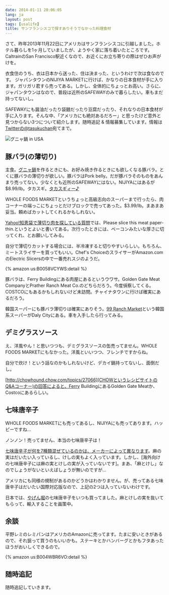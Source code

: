 ```yaml
---
date: 2014-01-11 20:06:05
lang: ja
layout: post
tags: [usalife]
title: サンフランシスコで探すありそうでなかった料理食材
---
```

さて、昨年2013年11月22日にアメリカはサンフランシスコに引越しました。ホテル暮らしを1ヶ月していましたが、ようやく家に落ち着いたところです。CaltrainのSan Francisco駅近くなので、お近くにお立ち寄りの際はぜひお声がけを。

衣食住のうち、衣は日本から送った、住は決まった、というわけで次は食なのです。
ジャパンタウンのNIJIYA MARKETに行けば、かなりの日本食材が手に入ります。ガリガリ君すら売ってある。しかし、全体的にちょっとお高い。さらに、ジャパンタウンはなので、普段は近所のSAFEWAYのみで暮らしたい。車もまだ持ってないし。

SAFEWAYにも醤油だったり袋麺だったり豆腐だったり、それなりの日本食材が手に入ります。そんな中、「アメリカにも絶対あるだろー」と思ったけど意外と見つからない3つについて紹介します。随時追記 & 情報募集しています。情報は[Twitterの@tasukuchan](https://twitter.com/tasukuchan/)宛てまで。

![グニャ鍋 in USA](http://farm3.staticflickr.com/2819/11897616696_fb0226d909_z.jpg)

## 豚バラ(の薄切り)

主食。[グニャ鍋](http://blog.wktk.co.jp/archives/253)を作るときにも、お好み焼き作るときにも欲しくなる豚バラ。とくに豚バラの薄切りが欲しい。豚バラはPork belly。だが豚バラそのものをあんまり売ってない。少なくとも近所のSAFEWAYにはない。NIJIYAにはあるが$8.99/lb。タカスギ。[タカスギィー♪](http://www.youtube.com/watch?v=06HV-nUpNJk)

WHOLE FOODS MARKETというちょっと高級志向のスーパーまで行ったら、肉コーナーの端っこにちょっとだけブロックで売ってあった。$3.99/lb。まあまあ妥当。頼めばカットしてくれるかもしれない。

[Yahoo!知恵袋で薄切り肉を探している質問](http://detail.chiebukuro.yahoo.co.jp/qa/question_detail/q1233700022)では、Please slice this meat paper-thin.というとよいと書いてある。次行ったときには、ベーコンみたいな厚さに切ってくれ、とお願いしてみる。

自分で薄切りカットする場合には、半冷凍すると切りやすいらしい。もちろん、ミートスライサーを買ってもいい。Chef's ChoiceのスライサーがAmazon.comのElectric Slicersの中で一番売れスジのようだ。

{% amazon us:B0058VCYWS:detail %}

豚バラは、Ferry Buildingにある肉屋にあるというウワサ。Golden Gate Meat CompanyとPrather Ranch Meat Co.のどちらだろう。今度偵察してくる。COSTCOにもあるかもしれないけど未訪問。チャイナタウンに行けば確実にあるだろう。

韓国スーパーにも豚バラ薄切りは確実にありそう。[99 Ranch Market](http://www.99ranch.com/)という韓国系スーパーがDaly Cityにある。車を入手したら行ってみる。

## デミグラスソース

え、洋風やん！と思いつつも、デミグラスソースの缶売ってません。WHOLE FOODS MARKETにもなかった。洋風といいつつ、フレンチですからね。

自分で炊け！という話なのかもしれないけど、デカイ鍋持ってないし、面倒だし。

[http://chowhound.chow.com/topics/27066](CHOWというレシピサイトのQ&Aコーナー)の回答によると、Ferry BuildingにあるGolden Gate Meatか、Costcoにあるらしい。

## 七味唐辛子

WHOLE FOODS MARKETにも売ってあるし、NIJIYAにも売ってあります。ハッピーですね…

ノンノン！売ってません、本当の七味唐辛子は！

[七味唐辛子が何を7種類混ぜているのかは、メーカーによって異なります](http://www.aa.e-mansion.com/~kawada3/ryogoku/page_87.html)。麻の実はだいたい入っているし、けしの実もよく入っています。しかし、[海外向けの七味唐辛子には麻の実とけしの実が入っていないです]。まあ、「麻とけし」なのでしょうがないといえばしょうが無いのですが…

アメリカにも同様の規制があるのかどうかはわかりません。が、売ってある七味唐辛子はだいたい国際対応版なので、上記の2つは入っていないわけです。

日本では、[やげん堀](http://yagenbori.jp/)の七味唐辛子をいつも買ってました。麻とけしの実を抜いてもらって、輸入することを画策中。

## 余談

平野レミのレミパンはアメリカのAmazonに売ってます。たまに安いときがあるので、それ狙って買うのもいいかも。ステーキとかハンバーグとかもフタあったほうがおいしくできるので。

{% amazon us:B004WBR6VO:detail %}

## 随時追記

随時追記していきます。
